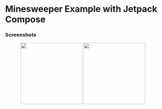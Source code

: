 # Minesweeper Example with Jetpack Compose

### Screenshots

<p align="center">
    <img src="https://github.com/megarma/minesweeper-jetpack-compose/assets/170984711/3408bec2-83b8-44f8-9278-ffe8c9609bb6.png" width="200px"/>
    <img src="https://github.com/megarma/minesweeper-jetpack-compose/assets/170984711/594868a0-1b51-40db-b2b2-081ed26efd45.png" width="200px"/>
</p>
